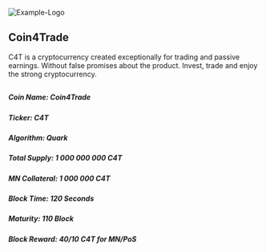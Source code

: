 ![Example-Logo](https://i.imgur.com/OvYm6s4.png)
## Coin4Trade
C4T is a cryptocurrency created exceptionally for trading and passive earnings.
Without false promises about the product.
Invest, trade and enjoy the strong cryptocurrency.
##
##### Coin Name:        Coin4Trade
##### Ticker:           C4T
##### Algorithm:        Quark
##### Total Supply:     1 000 000 000 C4T
##### MN Collateral:    1 000 000 C4T
##### Block Time:       120 Seconds
##### Maturity:         110 Block
##### Block Reward:     40/10 C4T for MN/PoS
